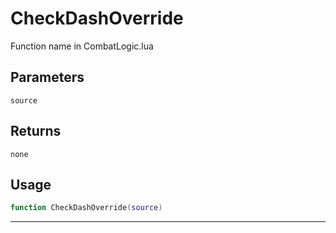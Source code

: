 # CheckDashOverride
Function name in CombatLogic.lua
## Parameters
`source`
## Returns
`none`
## Usage
```lua
function CheckDashOverride(source)
```
---
